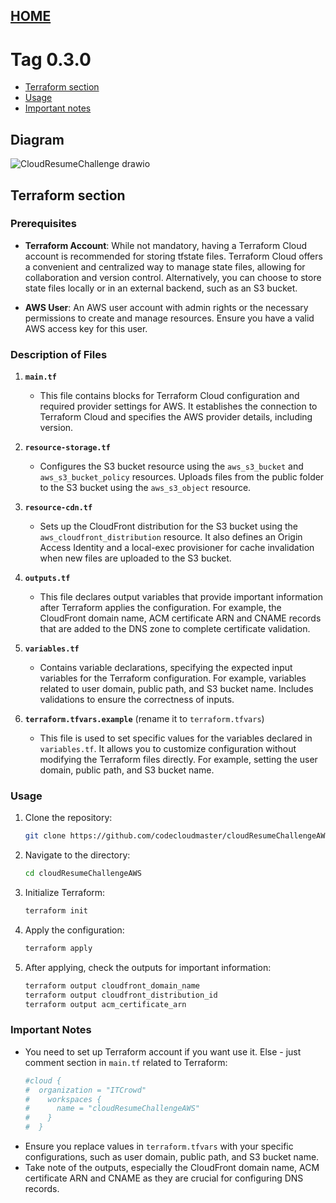 ## [HOME](./initial_stage_0.2.0.md)  

# Tag 0.3.0

- [Terraform section](#terraform-section)
- [Usage](#usage)
- [Important notes](#important-notes)

## Diagram
![CloudResumeChallenge drawio](https://github.com/codecloudmaster/cloudResumeChallengeAWS/assets/88540356/8ba4b61b-9f6d-47a1-b981-f4969eabab38)

## Terraform section
### Prerequisites
- **Terraform Account**: While not mandatory, having a Terraform Cloud account is recommended for storing tfstate files. Terraform Cloud offers a convenient and centralized way to manage state files, allowing for collaboration and version control. Alternatively, you can choose to store state files locally or in an external backend, such as an S3 bucket.

- **AWS User**: An AWS user account with admin rights or the necessary permissions to create and manage resources. Ensure you have a valid AWS access key for this user.

### Description of Files

1. **`main.tf`**
    - This file contains blocks for Terraform Cloud configuration and required provider settings for AWS. It establishes the connection to Terraform Cloud and specifies the AWS provider details, including version.

2. **`resource-storage.tf`**
    - Configures the S3 bucket resource using the `aws_s3_bucket` and `aws_s3_bucket_policy` resources. Uploads files from the public folder to the S3 bucket using the `aws_s3_object` resource.

3. **`resource-cdn.tf`**
    - Sets up the CloudFront distribution for the S3 bucket using the `aws_cloudfront_distribution` resource. It also defines an Origin Access Identity and a local-exec provisioner for cache invalidation when new files are uploaded to the S3 bucket.

4. **`outputs.tf`**
    - This file declares output variables that provide important information after Terraform applies the configuration. For example, the CloudFront domain name, ACM certificate ARN and CNAME records that are added to the DNS zone to complete certificate validation.

5. **`variables.tf`**
    - Contains variable declarations, specifying the expected input variables for the Terraform configuration. For example, variables related to user domain, public path, and S3 bucket name. Includes validations to ensure the correctness of inputs.

6. **`terraform.tfvars.example`** (rename it to `terraform.tfvars`)
    - This file is used to set specific values for the variables declared in `variables.tf`. It allows you to customize configuration without modifying the Terraform files directly. For example, setting the user domain, public path, and S3 bucket name.

### Usage

1. Clone the repository:
    ```bash
    git clone https://github.com/codecloudmaster/cloudResumeChallengeAWS.git
    ```

2. Navigate to the directory:
    ```bash
    cd cloudResumeChallengeAWS
    ```

3. Initialize Terraform:
    ```bash
    terraform init
    ```

4. Apply the configuration:
    ```bash
    terraform apply
    ```

5. After applying, check the outputs for important information:
    ```bash
    terraform output cloudfront_domain_name
    terraform output cloudfront_distribution_id
    terraform output acm_certificate_arn
    ```

### Important Notes
- You need to set up Terraform account if you want use it. Else - just comment section in `main.tf` related to Terraform:
  ```bash
  #cloud {
  #  organization = "ITCrowd"
  #    workspaces {
  #      name = "cloudResumeChallengeAWS"
  #    }
  #  }
    ```
- Ensure you replace values in `terraform.tfvars` with your specific configurations, such as user domain, public path, and S3 bucket name.
- Take note of the outputs, especially the CloudFront domain name, ACM certificate ARN and CNAME as they are crucial for configuring DNS records.

